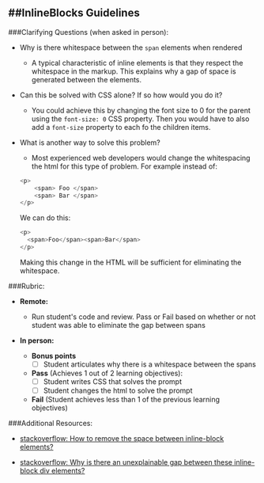 ##InlineBlocks Guidelines
-----------------------

###Clarifying Questions (when asked in person):

- Why is there whitespace between the `span` elements when rendered

    - A typical characteristic of inline elements is that they respect the whitespace in the markup. This explains why a gap of space is generated between the elements.

- Can this be solved with CSS alone? If so how would you do it?
    
    - You could achieve this by changing the font size to 0 for the parent using the `font-size: 0` CSS property. Then you would have to also add a `font-size` property to each fo the children items.

- What is another way to solve this problem?

    - Most experienced web developers would change the whitespacing the html for this type of problem. For example instead of:

    ```javascript
    <p>
        <span> Foo </span>
        <span> Bar </span>
    </p>
    ```
    We can do this:

    ```javascript
    <p>
      <span>Foo</span><span>Bar</span>
    </p>
    ```

    Making this change in the HTML will be sufficient for eliminating the whitespace.


###Rubric:

  - **Remote:**

    - Run student's code and review. Pass or Fail based on whether or not student was able to eliminate the gap between spans

  - **In person:**

    - **Bonus points**
        - [ ] Student articulates why there is a whitespace between the spans

    - **Pass** (Achieves 1 out of 2 learning objectives):
        - [ ] Student writes CSS that solves the prompt
        - [ ] Student changes the html to solve the prompt
    
    - **Fail** (Student achieves less than 1 of the previous learning objectives)

###Additional Resources:

  - [stackoverflow: How to remove the space between inline-block elements?](http://stackoverflow.com/questions/5078239/how-to-remove-the-space-between-inline-block-elements)

  - [stackoverflow: Why is there an unexplainable gap between these inline-block div elements?](http://stackoverflow.com/questions/19038799/why-is-there-an-unexplainable-gap-between-these-inline-block-div-elements)

